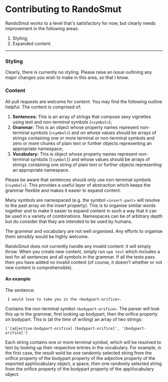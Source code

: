 # Contributing to RandoSmut

RandoSmut works to a level that's satisfactory for now, but clearly needs improvement in the following areas:

1. Styling;
2. Expanded content.

---

### Styling

Clearly, there is currently no styling. Please raise an issue outlining any major changes you wish to make in this area, so that I know.

### Content

All pull requests are welcome for content. You may find the following outline helpful. The content is comprised of:

1. **Sentences:** This is an array of strings that compose sexy vignettes using text and *non-terminal* symbols (`<symbol>`);
2. **Grammar:** This is an object whose property names represent non-terminal symbols (`<symbol>`) and on whose values should be arrays of strings containing one or more terminal or non-terminal symbols and zero or more chunks of plain text or further objects representing an appropriate namespace;
3. **Vocabulary:** This is object whose property names represent non-terminal symbols (`[symbol]`) and whose values should be arrays of strings containing one string of plain text or further objects representing an appropriate namespace.

Please be aware that sentences should only use non-terminal symbols (`<symbol>`). This provides a useful layer of abstraction which keeps the grammar flexible and makes it easier to expand content.

Many symbols are namespaced (e.g. the symbol `<insert-past>` will resolve to the past array on the insert property). This is to organise similar words together and to make it easier to expand content in such a way that it can be used in a variety of combinations. Namespaces can be of arbitrary depth but do consider that they are intended to be used by humans.

The grammar and vocabulary are not well organised. Any efforts to organise them sensibly would be highly welcome.

RandoSmut does not currently handle any invalid content: it will simply throw. When you create new content, simply run `npm test` which includes a test for all sentences and all symbols in the grammar. If all the tests pass then you have added no invalid content (of course, it doesn't whether or not new content is comprehensible).

#### An example

The sentence:

```
 I would love to take you in the <bodypart-orifice>.
```

Contains the non-terminal symbol `<bodypart-orifice>`. The parser will look this up in the grammar, first looking up bodypart, then the orifice property on bodypart. This is (at the time of writing) an array of two strings:

```
['[adjective-bodypart-orifice] [bodypart-orifice]', '[bodypart-orifice]']
```

Each string contains one or more terminal symbol, which will be resolved to text by looking up their respective entries in the vocabulary. For example, in the first case, the result wold be one randomly selected string from the orifice property of the bodypart property of the adjective property of the exported appVocabulary object, a space, then one randomly selected string from the orifice property of the bodypart property of the appVocabulary object.
